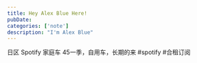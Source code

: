 ```yaml
---
title: Hey Alex Blue Here!
pubDate: 
categories: ['note']
description: "I'm Alex Blue"
---
```


日区 Spotify 家庭车 45一季，自用车，长期的来 #spotify #合租订阅